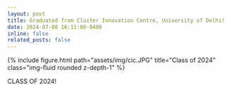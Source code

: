 ```yaml
---
layout: post
title: Graduated from Cluster Innovation Centre, University of Delhi!
date: 2024-07-08 16:11:00-0400
inline: false
related_posts: false
---
```


<div class="row">
    <div class="col-sm mt-3 mt-md-0">
        {% include figure.html path="assets/img/cic.JPG" title="Class of 2024" class="img-fluid rounded z-depth-1" %}
    </div>
</div>

CLASS OF 2024!